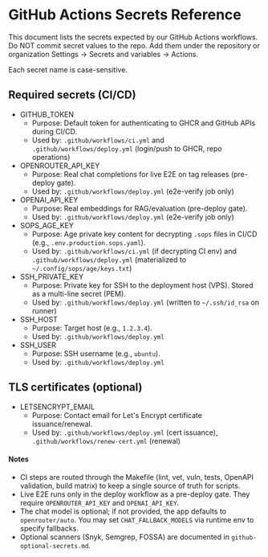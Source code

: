 # GitHub Actions Secrets Reference

This document lists the secrets expected by our GitHub Actions workflows. Do NOT commit secret values to the repo. Add them under the repository or organization Settings → Secrets and variables → Actions.

Each secret name is case-sensitive.

## Required secrets (CI/CD)
- GITHUB_TOKEN
  - Purpose: Default token for authenticating to GHCR and GitHub APIs during CI/CD.
  - Used by: `.github/workflows/ci.yml` and `.github/workflows/deploy.yml` (login/push to GHCR, repo operations)
- OPENROUTER_API_KEY
  - Purpose: Real chat completions for live E2E on tag releases (pre-deploy gate).
  - Used by: `.github/workflows/deploy.yml` (e2e-verify job only)
- OPENAI_API_KEY
  - Purpose: Real embeddings for RAG/evaluation (pre-deploy gate).
  - Used by: `.github/workflows/deploy.yml` (e2e-verify job only)
- SOPS_AGE_KEY
  - Purpose: Age private key content for decrypting `.sops` files in CI/CD (e.g., `.env.production.sops.yaml`).
  - Used by: `.github/workflows/ci.yml` (if decrypting CI env) and `.github/workflows/deploy.yml` (materialized to `~/.config/sops/age/keys.txt`)
- SSH_PRIVATE_KEY
  - Purpose: Private key for SSH to the deployment host (VPS). Stored as a multi-line secret (PEM).
  - Used by: `.github/workflows/deploy.yml` (written to `~/.ssh/id_rsa` on runner)
- SSH_HOST
  - Purpose: Target host (e.g., `1.2.3.4`).
  - Used by: `.github/workflows/deploy.yml`
- SSH_USER
  - Purpose: SSH username (e.g., `ubuntu`).
  - Used by: `.github/workflows/deploy.yml`

## TLS certificates (optional)
- LETSENCRYPT_EMAIL
  - Purpose: Contact email for Let's Encrypt certificate issuance/renewal.
  - Used by: `.github/workflows/deploy.yml` (cert issuance), `.github/workflows/renew-cert.yml` (renewal)

#### Notes
- CI steps are routed through the Makefile (lint, vet, vuln, tests, OpenAPI validation, build matrix) to keep a single source of truth for scripts.
- Live E2E runs only in the deploy workflow as a pre-deploy gate. They require `OPENROUTER_API_KEY` and `OPENAI_API_KEY`.
- The chat model is optional; if not provided, the app defaults to `openrouter/auto`. You may set `CHAT_FALLBACK_MODELS` via runtime env to specify fallbacks.
- Optional scanners (Snyk, Semgrep, FOSSA) are documented in `github-optional-secrets.md`.
